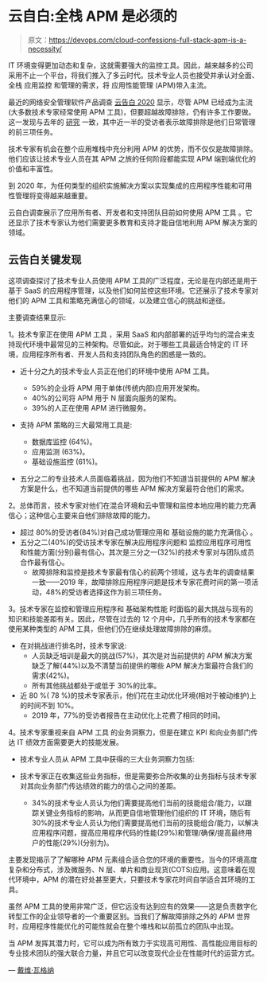 # 云自白:全栈 APM 是必须的

> 原文：<https://devops.com/cloud-confessions-full-stack-apm-is-a-necessity/>

IT 环境变得更加动态和复杂，这就需要强大的监控工具。因此，越来越多的公司采用不止一个平台，将我们推入了多云时代。技术专业人员也接受并承认对全面、全栈 应用监控 和管理的需求，将 应用性能管理 (APM)带入主流。

最近的网络安全管理软件产品调查 [云告白 2020](https://pages.solarwinds.com/cloudconfessions2020) 显示，尽管 APM 已经成为主流(大多数技术专家经常使用 APM 工具)，但要超越故障排除，仍有许多工作要做。这一发现与去年的 [研究](https://www.solarwinds.com/company/press-releases/2019-q1/new-solarwinds-survey-of-tech-professionals-reveals-the-trouble-with-troubleshooting) 一致，其中近一半的受访者表示故障排除是他们日常管理的前三项任务。

技术专家有机会在整个应用堆栈中充分利用 APM 的优势，而不仅仅是故障排除。他们应该让技术专业人员在其 APM 之旅的任何阶段都能实现 APM 端到端优化的价值和丰富性。

到 2020 年，为任何类型的组织实施解决方案以实现集成的应用程序性能和可用性管理将变得越来越重要。

云自白调查展示了应用所有者、开发者和支持团队目前如何使用 APM 工具 。它还显示了技术专家认为他们需要更多教育和支持才能自信地利用 APM 解决方案的领域。

## **云告白关键发现**

这项调查探讨了技术专业人员使用 APM 工具的广泛程度，无论是在内部还是用于基于 SaaS 的应用程序管理，以及他们如何监控这些环境。它还展示了技术专家对他们的 APM 工具和策略充满信心的领域，以及建立信心的挑战和途径。

主要调查结果显示:

1。技术专家正在使用 APM 工具 ，采用 SaaS 和内部部署的近乎均匀的混合来支持现代环境中最常见的三种架构。尽管如此，对于哪些工具最适合特定的 IT 环境，应用程序所有者、开发人员和支持团队角色的困惑是一致的。

*   近十分之九的技术专业人员正在他们的环境中使用 APM 工具。
    *   59%的企业将 APM 用于单体(传统内部)应用开发架构。
    *   40%的公司将 APM 用于 N 层面向服务的架构。
    *   39%的人正在使用 APM 进行微服务。

*   支持 APM 策略的三大最常用工具是:
    *   数据库监控 (64%)。
    *   应用监测 (63%)。
    *   基础设施监控 (61%)。

*   五分之二的专业技术人员面临着挑战，因为他们不知道当前提供的 APM 解决方案是什么，也不知道当前提供的哪些 APM 解决方案最符合他们的需求。

2。总体而言，技术专家对他们在混合环境和云中管理和监控本地应用的能力充满信心；这种信心主要来自他们排除故障的能力。

*   超过 80%的受访者(84%)对自己成功管理应用和 基础设施的能力充满信心 。
*   五分之二(40%)的受访技术专家在解决应用程序问题和 监控应用程序可用性 和性能方面(分别)最有信心，其次是三分之一(32%)的技术专家对与团队成员合作最有信心。
    *   故障排除和监控是技术专家最有信心的前两个领域，这与去年的调查结果一致——2019 年，故障排除应用程序问题是技术专家花费时间的第一项活动，48%的受访者选择这作为前三项任务。

3。技术专家在监控和管理应用程序和 基础架构性能 时面临的最大挑战与现有的知识和技能差距有关。因此，尽管在过去的 12 个月中，几乎所有的技术专家都在使用某种类型的 APM 工具，但他们仍在继续处理故障排除的麻烦。

*   在对挑战进行排名时，技术专家说:
    *   人员缺乏培训是最大的挑战(57%)，其次是对当前提供的 APM 解决方案缺乏了解(44%)以及不清楚当前提供的哪些 APM 解决方案最符合我们的需求(42%)。
    *   所有其他挑战都处于或低于 30%的比率。
*   近 80 %( 78 %)的技术专家表示，他们花在主动优化环境(相对于被动维护)上的时间不到 10%。
    *   2019 年，77%的受访者报告在主动优化上花费了相同的时间。

4。技术专家重视来自 APM 工具 的业务洞察力，但是在建立 KPI 和向业务部门传达 IT 绩效方面需要更大的技能发展。

*   技术专业人员从 APM 工具中获得的三大业务洞察力包括:

*   技术专家正在收集这些业务指标，但是需要弥合所收集的业务指标与技术专家对其向业务部门传达绩效的能力的信心之间的差距。
    *   34%的技术专业人员认为他们需要提高他们当前的技能组合/能力，以跟踪关键业务指标的影响，从而更自信地管理他们组织的 IT 环境，随后有 30%的技术专业人员认为他们需要提高他们当前的技能组合/能力，以解决应用程序问题，提高应用程序代码的性能(29%)和管理/确保/提高最终用户的性能(29%)(分别为)。

主要发现揭示了了解哪种 APM 元素组合适合您的环境的重要性。当今的环境高度复杂和分布式，涉及微服务、N 层、单片和商业现货(COTS)应用。这意味着在现代环境中，APM 的潜在好处甚至更大，只要技术专家花时间自学适合其环境的工具。

虽然 APM 工具的使用非常广泛，但它远没有达到应有的效果——这是负责数字化转型工作的企业领导者的一个重要区别。当我们了解故障排除之外的 APM 世界时，应用程序性能优化的可能性就会在整个堆栈和以前孤立的团队中出现。

当 APM 发挥其潜力时，它可以成为所有致力于实现高可用性、高性能应用目标的专业技术团队的强大联合力量，并且它可以改变现代企业在性能时代的运营方式。

— [戴维·瓦格纳](https://devops.com/author/david-wagner/)